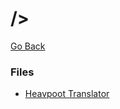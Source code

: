 # />
[Go Back](https://galaxtone.github.io/)

### Files
* [Heavpoot Translator](https://galaxtone.github.io/onepage/heavpoot-translator.html)

